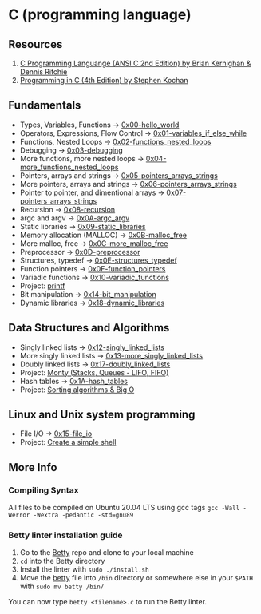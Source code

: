 # C (programming language)
## Resources
1. [C Programming Languange (ANSI C 2nd Edition) by Brian Kernighan & Dennis Ritchie](https://www.academia.edu/43687770/C_Programming_Language_2nd_Edition_by_Brian_W_Kernighan_Dennis_M_Ritchie)
2. [Programming in C (4th Edition) by Stephen Kochan](https://www.oreilly.com/library/view/programming-in-c/9780132781206/)

## Fundamentals
* Types, Variables, Functions -> [0x00-hello_world](./0x00-hello_world)
* Operators, Expressions, Flow Control -> [0x01-variables_if_else_while](./0x01-variables_if_else_while)
* Functions, Nested Loops -> [0x02-functions_nested_loops](./0x02-functions_nested_loops)
* Debugging -> [0x03-debugging](./0x03-debugging)
* More functions, more nested loops -> [0x04-more_functions_nested_loops](./0x04-more_functions_nested_loops)
* Pointers, arrays and strings -> [0x05-pointers_arrays_strings](./0x05-pointers_arrays_strings)
* More pointers, arrays and strings -> [0x06-pointers_arrays_strings](./0x06-pointers_arrays_strings)
* Pointer to pointer, and dimentional arrays -> [0x07-pointers_arrays_strings](./0x07-pointers_arrays_strings)
* Recursion -> [0x08-recursion](./0x08-recursion)
* argc and argv -> [0x0A-argc_argv](./0x0A-argc_argv)
* Static libraries -> [0x09-static_libraries](./0x09-static_libraries)
* Memory allocation (MALLOC) -> [0x0B-malloc_free](./0x0B-malloc_free)
* More malloc, free -> [0x0C-more_malloc_free](./0x0C-more_malloc_free)
* Preprocessor -> [0x0D-preprocessor](./0x0D-preprocessor)
* Structures, typedef -> [0x0E-structures_typedef](./0x0E-structures_typedef)
* Function pointers -> [0x0F-function_pointers](./0x0F-function_pointers)
* Variadic functions -> [0x10-variadic_functions](./0x10-variadic_functions)
* Project: [printf](https://github.com/leroysb/printf)
* Bit manipulation -> [0x14-bit_manipulation](./0x14-bit_manipulation)
* Dynamic libraries -> [0x18-dynamic_libraries](./0x18-dynamic_libraries)

## Data Structures and Algorithms
* Singly linked lists -> [0x12-singly_linked_lists](./0x12-singly_linked_lists)
* More singly linked lists -> [0x13-more_singly_linked_lists](./0x13-more_singly_linked_lists)
* Doubly linked lists -> [0x17-doubly_linked_lists](./0x17-doubly_linked_lists)
* Project: [Monty (Stacks, Queues - LIFO, FIFO)](https://github.com/leroysb/monty)
* Hash tables -> [0x1A-hash_tables](./0x1A-hash_tables)
* Project: [Sorting algorithms & Big O](https://github.com/leroysb/sorting_algorithms.git)

## Linux and Unix system programming
* File I/O -> [0x15-file_io](./0x15-file_io)
* Project: [Create a simple shell](https://github.com/leroysb/simple_shell)

## More Info
### Compiling Syntax
All files to be compiled on Ubuntu 20.04 LTS using gcc tags
`gcc -Wall -Werror -Wextra -pedantic -std=gnu89`

### Betty linter installation guide
1. Go to the [Betty](https://github.com/holbertonschool/Betty) repo and clone to your local machine
2. `cd` into the Betty directory
3. Install the linter with `sudo ./install.sh`
4. Move the [betty](./betty) file into `/bin` directory or somewhere else in your `$PATH` with `sudo mv betty /bin/`

You can now type `betty <filename>.c` to run the Betty linter.


